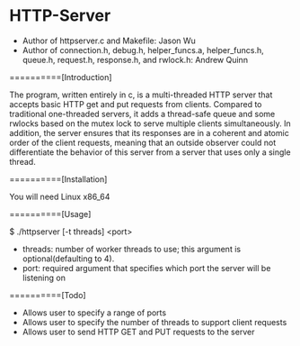 # HTTP-Server
- Author of httpserver.c and Makefile: Jason Wu
- Author of connection.h, debug.h, helper_funcs.a, helper_funcs.h, queue.h, request.h, response.h, and rwlock.h: Andrew Quinn

==========[Introduction]

The program, written entirely in c, is a multi-threaded HTTP server that accepts basic HTTP get and put requests from clients. Compared to traditional one-threaded servers, it adds a thread-safe queue and some rwlocks based on the mutex lock to serve multiple clients simultaneously. In addition, the server ensures that its responses are in a coherent and atomic order of the client requests, meaning that an outside observer could not differentiate the behavior of this server from a server that uses only a single thread.

==========[Installation]

You will need Linux x86_64

==========[Usage]

$ ./httpserver [-t threads] \<port\>

- threads: number of worker threads to use; this argument is optional(defaulting to 4).
- port: required argument that specifies which port the server will be listening on

==========[Todo]

- Allows user to specify a range of ports
- Allows user to specify the number of threads to support client requests
- Allows user to send HTTP GET and PUT requests to the server
